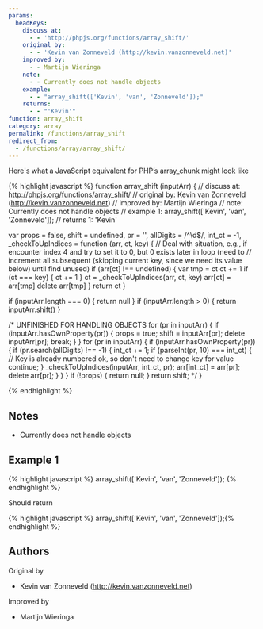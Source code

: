```yaml
---
params:
  headKeys:
    discuss at:
      - - 'http://phpjs.org/functions/array_shift/'
    original by:
      - - 'Kevin van Zonneveld (http://kevin.vanzonneveld.net)'
    improved by:
      - - Martijn Wieringa
    note:
      - - Currently does not handle objects
    example:
      - - "array_shift(['Kevin', 'van', 'Zonneveld']);"
    returns:
      - - "'Kevin'"
function: array_shift
category: array
permalink: /functions/array_shift
redirect_from:
  - /functions/array/array_shift/
---
```


<!-- WARNING! This file is auto generated by `npm run web:inject`, do not edit by hand -->

Here's what a JavaScript equivalent for PHP’s array_chunk might look like

{% highlight javascript %}
function array_shift (inputArr) {
  //  discuss at: http://phpjs.org/functions/array_shift/
  // original by: Kevin van Zonneveld (http://kevin.vanzonneveld.net)
  // improved by: Martijn Wieringa
  //        note: Currently does not handle objects
  //   example 1: array_shift(['Kevin', 'van', 'Zonneveld']);
  //   returns 1: 'Kevin'

  var props = false,
    shift = undefined,
    pr = '',
    allDigits = /^\d$/,
    int_ct = -1,
    _checkToUpIndices = function (arr, ct, key) {
      // Deal with situation, e.g., if encounter index 4 and try to set it to 0, but 0 exists later in loop (need to
      // increment all subsequent (skipping current key, since we need its value below) until find unused)
      if (arr[ct] !== undefined) {
        var tmp = ct
        ct += 1
        if (ct === key) {
          ct += 1
        }
        ct = _checkToUpIndices(arr, ct, key)
        arr[ct] = arr[tmp]
        delete arr[tmp]
      }
      return ct
    }

  if (inputArr.length === 0) {
    return null
  }
  if (inputArr.length > 0) {
    return inputArr.shift()
  }

  /*
  UNFINISHED FOR HANDLING OBJECTS
  for (pr in inputArr) {
    if (inputArr.hasOwnProperty(pr)) {
      props = true;
      shift = inputArr[pr];
      delete inputArr[pr];
      break;
    }
  }
  for (pr in inputArr) {
    if (inputArr.hasOwnProperty(pr)) {
      if (pr.search(allDigits) !== -1) {
        int_ct += 1;
        if (parseInt(pr, 10) === int_ct) {
         // Key is already numbered ok, so don't need to change key for value
          continue;
        }
        _checkToUpIndices(inputArr, int_ct, pr);
        arr[int_ct] = arr[pr];
        delete arr[pr];
      }
    }
  }
  if (!props) {
    return null;
  }
  return shift;
  */
}

{% endhighlight %}

## Notes
- Currently does not handle objects

## Example 1

{% highlight javascript %}
array_shift(['Kevin', 'van', 'Zonneveld']);
{% endhighlight %}

Should return

{% highlight javascript %}
array_shift(['Kevin', 'van', 'Zonneveld']);{% endhighlight %}


## Authors


Original by

- Kevin van Zonneveld (http://kevin.vanzonneveld.net)


Improved by

- Martijn Wieringa

